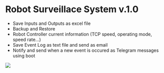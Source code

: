 # Robot Surveillace System v.1.0
* Save Inputs and Outputs as excel file
* Backup and Restore 
* Robot Controller current information (TCP speed, operating mode, speed rate...)
* Save Event Log as text file and send as email
* Notify and send when a new event is occured as Telegram messages using boot

![](https://github.com/okanokumus/ABB-PC_SDK/blob/master/Images/RobotSurveillanceSystem%20v1.0.jpg)
